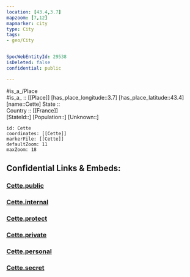 ```yaml
---
location: [43.4,3.7] 
mapzoom: [7,12] 
mapmarker: city 
type: City
tags:
- geo/City


SpocWebEntityId: 29538
isDeleted: false
confidential: public

---
```

#is_a_/Place  
#is_a_ :: [[Place]] 
[has_place_longitude::3.7] 
[has_place_latitude::43.4] 
[name::Cette] 
State ::  
Country :: [[France]]  
[StateId::] 
[Population::] 
[Unknown::] 


```leaflet
id: Cette
coordinates: [[Cette]] 
markerFile: [[Cette]] 
defaultZoom: 11 
maxZoom: 18
```


## Confidential Links & Embeds: 

### [Cette.public](/_public/\Earth\Continent\Europe\Europe~West\France\regions~France\Occitanie\departments~Occitanie\Hérault\communes~Hérault\Montpellier\cities~MontpellierCette.public.md) 

### [Cette.internal](/_internal/\Earth\Continent\Europe\Europe~West\France\regions~France\Occitanie\departments~Occitanie\Hérault\communes~Hérault\Montpellier\cities~MontpellierCette.internal.md) 

### [Cette.protect](/_protect/\Earth\Continent\Europe\Europe~West\France\regions~France\Occitanie\departments~Occitanie\Hérault\communes~Hérault\Montpellier\cities~MontpellierCette.protect.md) 

### [Cette.private](/_private/\Earth\Continent\Europe\Europe~West\France\regions~France\Occitanie\departments~Occitanie\Hérault\communes~Hérault\Montpellier\cities~MontpellierCette.private.md) 

### [Cette.personal](/_personal/\Earth\Continent\Europe\Europe~West\France\regions~France\Occitanie\departments~Occitanie\Hérault\communes~Hérault\Montpellier\cities~MontpellierCette.personal.md) 

### [Cette.secret](/_secret/\Earth\Continent\Europe\Europe~West\France\regions~France\Occitanie\departments~Occitanie\Hérault\communes~Hérault\Montpellier\cities~MontpellierCette.secret.md)

